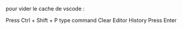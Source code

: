 pour vider le cache de vscode : 


Press Ctrl + Shift + P
type command Clear Editor History
Press Enter

